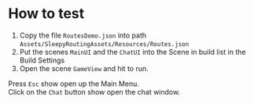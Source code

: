# How to test

1. Copy the file `RoutesDemo.json` into path `Assets/SleepyRoutingAssets/Resources/Routes.json` 
2. Put the scenes `MainUI` and the `ChatUI` into the Scene in build list in the Build Settings
3. Open the scene `GameView` and hit to run.

Press `Esc` show open up the Main Menu.      
Click on the `Chat` button show open the chat window.      